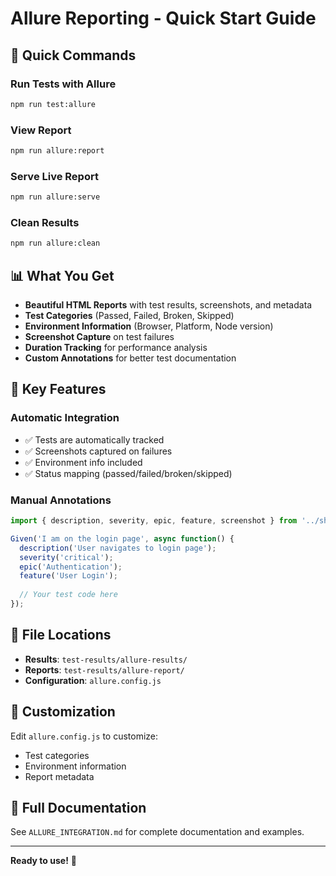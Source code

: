 # Allure Reporting - Quick Start Guide

## 🚀 Quick Commands

### Run Tests with Allure
```bash
npm run test:allure
```

### View Report
```bash
npm run allure:report
```

### Serve Live Report
```bash
npm run allure:serve
```

### Clean Results
```bash
npm run allure:clean
```

## 📊 What You Get

- **Beautiful HTML Reports** with test results, screenshots, and metadata
- **Test Categories** (Passed, Failed, Broken, Skipped)
- **Environment Information** (Browser, Platform, Node version)
- **Screenshot Capture** on test failures
- **Duration Tracking** for performance analysis
- **Custom Annotations** for better test documentation

## 🎯 Key Features

### Automatic Integration
- ✅ Tests are automatically tracked
- ✅ Screenshots captured on failures
- ✅ Environment info included
- ✅ Status mapping (passed/failed/broken/skipped)

### Manual Annotations
```typescript
import { description, severity, epic, feature, screenshot } from '../shared/utilities/allure-annotations';

Given('I am on the login page', async function() {
  description('User navigates to login page');
  severity('critical');
  epic('Authentication');
  feature('User Login');
  
  // Your test code here
});
```

## 📁 File Locations

- **Results**: `test-results/allure-results/`
- **Reports**: `test-results/allure-report/`
- **Configuration**: `allure.config.js`

## 🔧 Customization

Edit `allure.config.js` to customize:
- Test categories
- Environment information
- Report metadata

## 📖 Full Documentation

See `ALLURE_INTEGRATION.md` for complete documentation and examples.

---

**Ready to use!** 🎉 